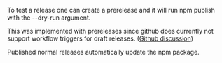 To test a release one can create a prerelease and it will run npm publish with the --dry-run argument.

This was implemented with prereleases since github does currently not support workflow triggers for draft releases. ([Github discussion](https://github.com/orgs/community/discussions/7118))

Published normal releases automatically update the npm package.

